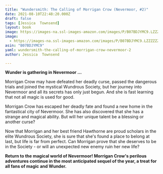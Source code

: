 ```yaml
---
title: "Wundersmith: The Calling of Morrigan Crow (Nevermoor, #2)"
date: 2021-08-10T22:48:20.000Z
draft: false
tags: [Jessica  Townsend]
layout: book
image: https://images-na.ssl-images-amazon.com/images/P/B07BDJYMC9.LZZZZZZZ.jpg
image: 
  - https://images-na.ssl-images-amazon.com/images/P/B07BDJYMC9.LZZZZZZZ.jpg
asin: "B07BDJYMC9"
yaml: wundersmith-the-calling-of-morrigan-crow-nevermoor-2
author: Jessica  Townsend

---
```


**Wunder is gathering in Nevermoor ...**  
  
Morrigan Crow may have defeated her deadly curse, passed the dangerous trials and joined the mystical Wundrous Society, but her journey into Nevermoor and all its secrets has only just begun. And she is fast learning that not all magic is used for good.  
  
Morrigan Crow has escaped her deadly fate and found a new home in the fantastical city of Nevermoor. She has also discovered that she has a strange and magical ability. But will her unique talent be a blessing or another curse?  
  
Now that Morrigan and her best friend Hawthorne are proud scholars in the elite Wundrous Society, she is sure that she's found a place to belong at last, but life is far from perfect. Can Morrigan prove that she deserves to be in the Society - or will an unexpected new enemy ruin her new life?  
  
**Return to the magical world of Nevermoor! Morrigan Crow's perilous adventures continue in the most anticipated sequel of the year, a treat for all fans of magic and Wunder.**